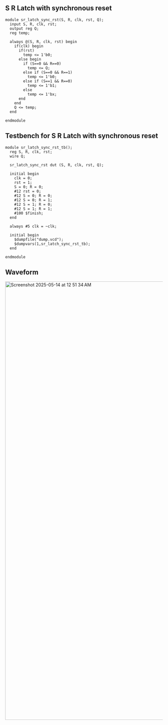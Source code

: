 ## S R Latch with synchronous reset
```
module sr_latch_sync_rst(S, R, clk, rst, Q);
  input S, R, clk, rst;
  output reg Q;
  reg temp;
  
  always @(S, R, clk, rst) begin
    if(clk) begin
      if(rst)
        temp <= 1'b0;
      else begin
        if (S==0 && R==0)
          temp <= Q;
        else if (S==0 && R==1)
          temp <= 1'b0;
        else if (S==1 && R==0)
          temp <= 1'b1;
        else
          temp <= 1'bx;
      end
    end
    Q <= temp;
  end
  
endmodule
```
## Testbench for S R Latch with synchronous reset
```
module sr_latch_sync_rst_tb();
  reg S, R, clk, rst;
  wire Q;
  
  sr_latch_sync_rst dut (S, R, clk, rst, Q);
  
  initial begin
    clk = 0;
    rst = 1;
    S = 0; R = 0;
    #12 rst = 0;
    #12 S = 0; R = 0;
    #12 S = 0; R = 1;
    #12 S = 1; R = 0;
    #12 S = 1; R = 1;
    #100 $finish;
  end
  
  always #5 clk = ~clk;
  
  initial begin
    $dumpfile("dump.vcd");
    $dumpvars(1,sr_latch_sync_rst_tb);
  end
  
endmodule
```
## Waveform
<img width="1401" alt="Screenshot 2025-05-14 at 12 51 34 AM" src="https://github.com/user-attachments/assets/3e1722d7-5646-433c-9281-52f63f7f9fc8" />

